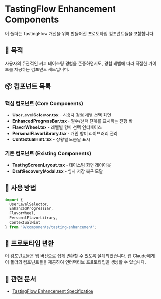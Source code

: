 # TastingFlow Enhancement Components

이 폴더는 TastingFlow 개선을 위해 만들어진 프로토타입 컴포넌트들을 포함합니다.

## 🎯 목적
사용자의 주관적인 커피 테이스팅 경험을 존중하면서도, 경험 레벨에 따라 적절한 가이드를 제공하는 컴포넌트 세트입니다.

## 📦 컴포넌트 목록

### 핵심 컴포넌트 (Core Components)
- **UserLevelSelector.tsx** - 사용자 경험 레벨 선택 화면
- **EnhancedProgressBar.tsx** - 필수/선택 단계를 표시하는 진행 바
- **FlavorWheel.tsx** - 레벨별 향미 선택 인터페이스
- **PersonalFlavorLibrary.tsx** - 개인 향미 라이브러리 관리
- **ContextualHint.tsx** - 상황별 도움말 표시

### 기존 컴포넌트 (Existing Components)
- **TastingScreenLayout.tsx** - 테이스팅 화면 레이아웃
- **DraftRecoveryModal.tsx** - 임시 저장 복구 모달

## 🚀 사용 방법

```typescript
import {
  UserLevelSelector,
  EnhancedProgressBar,
  FlavorWheel,
  PersonalFlavorLibrary,
  ContextualHint
} from '@/components/tasting-enhancement';
```

## 📱 프로토타입 변환
이 컴포넌트들은 웹 버전으로 쉽게 변환할 수 있도록 설계되었습니다.
웹 Claude에게 이 폴더의 컴포넌트들을 제공하여 인터랙티브 프로토타입을 생성할 수 있습니다.

## 📝 관련 문서
- [TastingFlow Enhancement Specification](/docs/TASTINGFLOW_ENHANCEMENT_SPEC.md)